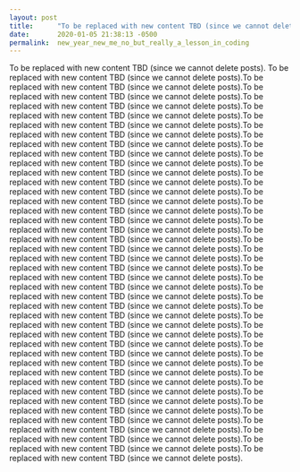 ```yaml
---
layout: post
title:      "To be replaced with new content TBD (since we cannot delete posts)."
date:       2020-01-05 21:38:13 -0500
permalink:  new_year_new_me_no_but_really_a_lesson_in_coding
---
```



To be replaced with new content TBD (since we cannot delete posts). To be replaced with new content TBD (since we cannot delete posts).To be replaced with new content TBD (since we cannot delete posts).To be replaced with new content TBD (since we cannot delete posts).To be replaced with new content TBD (since we cannot delete posts).To be replaced with new content TBD (since we cannot delete posts).To be replaced with new content TBD (since we cannot delete posts).To be replaced with new content TBD (since we cannot delete posts).To be replaced with new content TBD (since we cannot delete posts).To be replaced with new content TBD (since we cannot delete posts).To be replaced with new content TBD (since we cannot delete posts).To be replaced with new content TBD (since we cannot delete posts).To be replaced with new content TBD (since we cannot delete posts).To be replaced with new content TBD (since we cannot delete posts).To be replaced with new content TBD (since we cannot delete posts).To be replaced with new content TBD (since we cannot delete posts).To be replaced with new content TBD (since we cannot delete posts).To be replaced with new content TBD (since we cannot delete posts).To be replaced with new content TBD (since we cannot delete posts).To be replaced with new content TBD (since we cannot delete posts).To be replaced with new content TBD (since we cannot delete posts).To be replaced with new content TBD (since we cannot delete posts).To be replaced with new content TBD (since we cannot delete posts).To be replaced with new content TBD (since we cannot delete posts).To be replaced with new content TBD (since we cannot delete posts).To be replaced with new content TBD (since we cannot delete posts).To be replaced with new content TBD (since we cannot delete posts).To be replaced with new content TBD (since we cannot delete posts).To be replaced with new content TBD (since we cannot delete posts).To be replaced with new content TBD (since we cannot delete posts).To be replaced with new content TBD (since we cannot delete posts).To be replaced with new content TBD (since we cannot delete posts).To be replaced with new content TBD (since we cannot delete posts).To be replaced with new content TBD (since we cannot delete posts).To be replaced with new content TBD (since we cannot delete posts).To be replaced with new content TBD (since we cannot delete posts).To be replaced with new content TBD (since we cannot delete posts).To be replaced with new content TBD (since we cannot delete posts).To be replaced with new content TBD (since we cannot delete posts).To be replaced with new content TBD (since we cannot delete posts).To be replaced with new content TBD (since we cannot delete posts).To be replaced with new content TBD (since we cannot delete posts).
